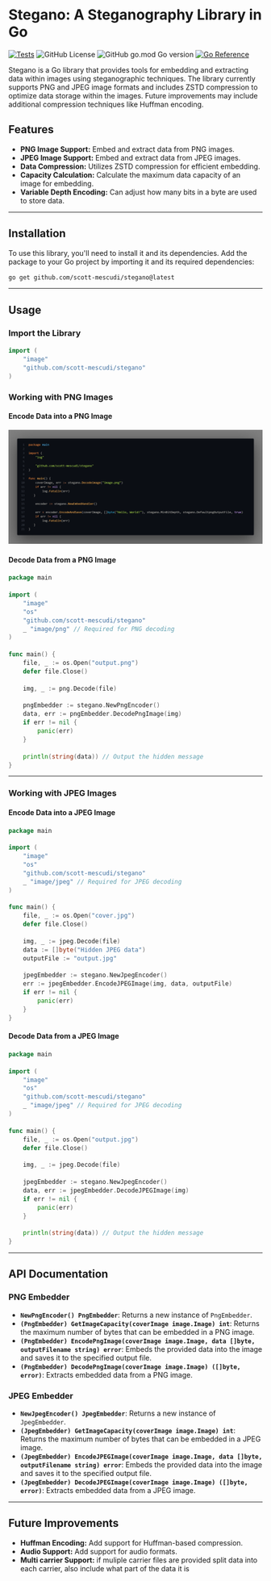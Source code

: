 # Stegano: A Steganography Library in Go
[![Tests](https://github.com/scott-mescudi/stegano/actions/workflows/go.yml/badge.svg?event=push)](https://github.com/scott-mescudi/stegano/actions/workflows/go.yml)
![GitHub License](https://img.shields.io/github/license/scott-mescudi/stegano)
![GitHub go.mod Go version](https://img.shields.io/github/go-mod/go-version/scott-mescudi/stegano)
[![Go Reference](https://pkg.go.dev/badge/github.com/scott-mescudi/stegano.svg)](https://pkg.go.dev/github.com/scott-mescudi/stegano)

Stegano is a Go library that provides tools for embedding and extracting data within images using steganographic techniques. The library currently supports PNG and JPEG image formats and includes ZSTD compression to optimize data storage within the images. Future improvements may include additional compression techniques like Huffman encoding.

## Features

- **PNG Image Support:** Embed and extract data from PNG images.
- **JPEG Image Support:** Embed and extract data from JPEG images.
- **Data Compression:** Utilizes ZSTD compression for efficient embedding.
- **Capacity Calculation:** Calculate the maximum data capacity of an image for embedding.
- **Variable Depth Encoding:** Can adjust how many bits in a byte are used to store data.


---

## Installation

To use this library, you'll need to install it and its dependencies. Add the package to your Go project by importing it and its required dependencies:

```bash
go get github.com/scott-mescudi/stegano@latest
```
---

## Usage

### Import the Library

```go
import (
    "image"
    "github.com/scott-mescudi/stegano"
)
```

### Working with PNG Images

#### Encode Data into a PNG Image

![default embed](./docs/default_embed.png)

#### Decode Data from a PNG Image

```go
package main

import (
    "image"
    "os"
    "github.com/scott-mescudi/stegano"
    _ "image/png" // Required for PNG decoding
)

func main() {
    file, _ := os.Open("output.png")
    defer file.Close()
    
    img, _ := png.Decode(file)
    
    pngEmbedder := stegano.NewPngEncoder()
    data, err := pngEmbedder.DecodePngImage(img)
    if err != nil {
        panic(err)
    }
    
    println(string(data)) // Output the hidden message
}
```

---

### Working with JPEG Images

#### Encode Data into a JPEG Image

```go
package main

import (
    "image"
    "os"
    "github.com/scott-mescudi/stegano"
    _ "image/jpeg" // Required for JPEG decoding
)

func main() {
    file, _ := os.Open("cover.jpg")
    defer file.Close()
    
    img, _ := jpeg.Decode(file)
    data := []byte("Hidden JPEG data")
    outputFile := "output.jpg"
    
    jpegEmbedder := stegano.NewJpegEncoder()
    err := jpegEmbedder.EncodeJPEGImage(img, data, outputFile)
    if err != nil {
        panic(err)
    }
}
```

#### Decode Data from a JPEG Image

```go
package main

import (
    "image"
    "os"
    "github.com/scott-mescudi/stegano"
    _ "image/jpeg" // Required for JPEG decoding
)

func main() {
    file, _ := os.Open("output.jpg")
    defer file.Close()
    
    img, _ := jpeg.Decode(file)
    
    jpegEmbedder := stegano.NewJpegEncoder()
    data, err := jpegEmbedder.DecodeJPEGImage(img)
    if err != nil {
        panic(err)
    }
    
    println(string(data)) // Output the hidden message
}
```

---

## API Documentation

### PNG Embedder

- **`NewPngEncoder() PngEmbedder`**: Returns a new instance of `PngEmbedder`.
- **`(PngEmbedder) GetImageCapacity(coverImage image.Image) int`**: Returns the maximum number of bytes that can be embedded in a PNG image.
- **`(PngEmbedder) EncodePngImage(coverImage image.Image, data []byte, outputFilename string) error`**: Embeds the provided data into the image and saves it to the specified output file.
- **`(PngEmbedder) DecodePngImage(coverImage image.Image) ([]byte, error)`**: Extracts embedded data from a PNG image.

### JPEG Embedder

- **`NewJpegEncoder() JpegEmbedder`**: Returns a new instance of `JpegEmbedder`.
- **`(JpegEmbedder) GetImageCapacity(coverImage image.Image) int`**: Returns the maximum number of bytes that can be embedded in a JPEG image.
- **`(JpegEmbedder) EncodeJPEGImage(coverImage image.Image, data []byte, outputFilename string) error`**: Embeds the provided data into the image and saves it to the specified output file.
- **`(JpegEmbedder) DecodeJPEGImage(coverImage image.Image) ([]byte, error)`**: Extracts embedded data from a JPEG image.

---

## Future Improvements

- **Huffman Encoding:** Add support for Huffman-based compression.
- **Audio Support:** Add support for audio formats.
- **Multi carrier Support:** if muliple carrier files are provided split data into each carrier, also include what part of the data it is